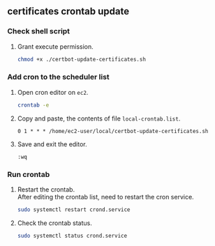 ## certificates crontab update

### Check shell script
1. Grant execute permission.
    ```sh
    chmod +x ./certbot-update-certificates.sh
    ```

### Add cron to the scheduler list
1. Open cron editor on `ec2`.
    ```sh
    crontab -e
    ```
1. Copy and paste, the contents of file `local-crontab.list`.
    ```
    0 1 * * * /home/ec2-user/local/certbot-update-certificates.sh
    ```
1. Save and exit the editor.
    ```
    :wq
    ```

### Run crontab
1. Restart the crontab.  
   After editing the crontab list, need to restart the cron service.
    ```sh
    sudo systemctl restart crond.service
    ```
1. Check the crontab status.
    ```sh
    sudo systemctl status crond.service
    ```